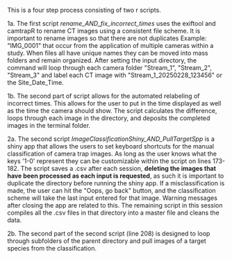 This is a four step process consisting of two r scripts. 

1a. The first script *rename_AND_fix_incorrect_times* uses the exiftool and camtrapR to rename CT images using a consistent file scheme. It is important 
to rename images so that there are not duplicates Example: "IMG_0001" that occur from the application of multiple cameras within a study. When files 
all have unique names they can be moved into mass folders and remain organized. After setting the input directory, the command will loop through each 
camera folder "Stream_1", "Stream_2", "Stream_3" and label each CT image with "Stream_1_20250228_123456" or the Site_Date_Time. 

1b. The second part of script allows for the automated relabeling of incorrect times. This allows for the user to put in the time displayed as well as the
time the camera should show. The script calculates the difference, loops through each image in the directory, and deposits the completed images in the 
terminal folder. 

2a. The second script *ImageClassificationShiny_AND_PullTargetSpp* is a shiny app that allows the users to set keyboard shortcuts for the manual classification 
of camera trap images. As long as the user knows what the keys '1-0' represent they can be customizable within the script on lines 173-182. The script saves 
a .csv after each session, **deleting the images that have been processed as each input is requested**, as such it is important to duplicate the directory 
before running the shiny app. If a misclassification is made, the user can hit the "Oops, go back" button, and the classification scheme will take the last
input entered for that image. Warning messages after closing the app are related to this. The remaining script in this session compiles all the .csv files in
that directory into a master file and cleans the data. 

2b. The second part of the second script (line 208) is designed to loop through subfolders of the parent directory and pull images of a target species from the classification.
